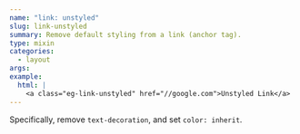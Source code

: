 ```yaml
---
name: "link: unstyled"
slug: link-unstyled
summary: Remove default styling from a link (anchor tag).
type: mixin
categories:
  - layout
args:
example:
  html: |
    <a class="eg-link-unstyled" href="//google.com">Unstyled Link</a>
---
```


Specifically, remove `text-decoration`, and set `color: inherit`.
